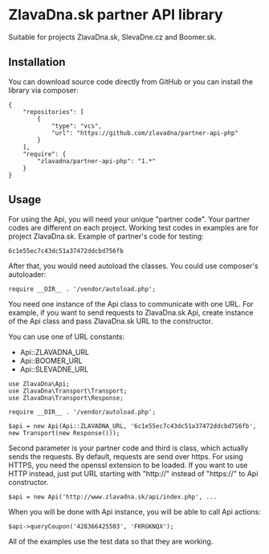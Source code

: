 # ZlavaDna.sk partner API library
Suitable for projects ZlavaDna.sk, SlevaDne.cz and Boomer.sk.

## Installation

You can download source code directly from GitHub or you can install the library via composer:

```
{
    "repositories": [
        {
            "type": "vcs",
            "url": "https://github.com/zlavadna/partner-api-php"
        }
    ],
    "require": {
        "zlavadna/partner-api-php": "1.*"
    }
}
```

## Usage

For using the Api, you will need your unique "partner code".
Your partner codes are different on each project.
Working test codes in examples are for project ZlavaDna.sk.
Example of partner's code for testing:


```
6c1e55ec7c43dc51a37472ddcbd756fb
```

After that, you would need autoload the classes. You could use composer's autoloader:

```
require __DIR__ . '/vendor/autoload.php';
```

You need one instance of the Api class to communicate with one URL.
For example, if you want to send requests to ZlavaDna.sk Api,
create instance of the Api class and pass ZlavaDna.sk URL to the constructor.

You can use one of URL constants:
- Api::ZLAVADNA_URL
- Api::BOOMER_URL
- Api::SLEVADNE_URL

```
use ZlavaDna\Api;
use ZlavaDna\Transport\Transport;
use ZlavaDna\Transport\Response;

require __DIR__ . '/vendor/autoload.php';

$api = new Api(Api::ZLAVADNA_URL, '6c1e55ec7c43dc51a37472ddcbd756fb', new Transport(new Response()));
```

Second parameter is your partner code and third is class, which actually sends the requests.
By default, requests are send over https. For using HTTPS, you need the openssl extension to be loaded.
If you want to use HTTP instead, just put URL starting with "http://" instead of "https://" to Api constructor.

```
$api = new Api('http://www.zlavadna.sk/api/index.php', ...
```

When you will be done with Api instance, you will be able to call Api actions:

```
$api->queryCoupon('428366425503', 'FKRGKNQX');
```

All of the examples use the test data so that they are working.
